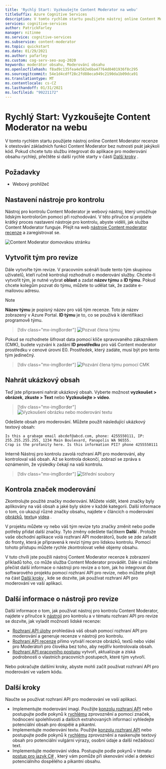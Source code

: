 ```yaml
---
title: 'Rychlý Start: Vyzkoušejte Content Moderator na webu'
titleSuffix: Azure Cognitive Services
description: V tomto rychlém startu použijete nástroj online Content Moderator recenze k otestování základních funkcí Content Moderator bez nutnosti psát jakýkoli kód.
services: cognitive-services
author: PatrickFarley
manager: nitinme
ms.service: cognitive-services
ms.subservice: content-moderator
ms.topic: quickstart
ms.date: 01/29/2021
ms.author: pafarley
ms.custom: cog-serv-seo-aug-2020
keywords: moderátor obsahu, Moderování obsahu
ms.openlocfilehash: f8ad9c135fea4e582e6ba47764d0401936f8c295
ms.sourcegitcommit: 54e1d4cdff28c2fd88eca949c2190da1b09dca91
ms.translationtype: MT
ms.contentlocale: cs-CZ
ms.lasthandoff: 01/31/2021
ms.locfileid: "99221172"
---
```

# <a name="quickstart-try-content-moderator-on-the-web"></a>Rychlý Start: Vyzkoušejte Content Moderator na webu

V tomto rychlém startu použijete nástroj online Content Moderator recenze k otestování základních funkcí Content Moderator bez nutnosti psát jakýkoli kód. Pokud chcete tuto službu integrovat do aplikace pro moderování obsahu rychleji, přečtěte si další rychlé starty v části [Další kroky](#next-steps) .

## <a name="prerequisites"></a>Požadavky

- Webový prohlížeč

## <a name="set-up-the-review-tool"></a>Nastavení nástroje pro kontrolu
Nástroj pro kontrolu Content Moderator je webový nástroj, který umožňuje lidským kontrolorům pomoci při rozhodování. V této příručce si projdete krátký proces nastavení nástroje pro kontrolu, abyste viděli, jak služba Content Moderator funguje. Přejít na web [nástroje Content moderator recenze](https://contentmoderator.cognitive.microsoft.com/) a zaregistrovat se.

![Content Moderator domovskou stránku](images/homepage.PNG)

## <a name="create-a-review-team"></a>Vytvořit tým pro revize

Dále vytvořte tým revize. V pracovním scénáři bude tento tým skupinou uživatelů, kteří ručně kontrolují rozhodnutí o moderování služby. Chcete-li vytvořit tým, je nutné vybrat **oblast** a zadat **název týmu** a **ID týmu**. Pokud chcete kolegům pozvat do týmu, můžete to udělat tak, že zadáte e-mailovou adresu.

> [!NOTE]
> **Název týmu** je popisný název pro váš tým recenze. Toto je název zobrazený v Azure Portal. **ID týmu** je to, co se používá k identifikaci programově týmu.

> [!div class="mx-imgBorder"]
> ![Pozvat člena týmu](images/create-team.png)

Pokud se rozhodnete šifrovat data pomocí klíče spravovaného zákazníkem (CMK), budete vyzváni k zadání **ID prostředku** pro váš Content moderator prostředku v cenové úrovni E0. Prostředek, který zadáte, musí být pro tento tým jedinečný. 

> [!div class="mx-imgBorder"]
> ![Pozvání člena týmu pomocí CMK](images/create-team-cmk.png)

## <a name="upload-sample-content"></a>Nahrát ukázkový obsah

Teď jste připraveni nahrát ukázkový obsah. Vyberte možnost **vyzkoušet > obrázek**, **zkuste > Text** nebo **Vyzkoušejte > video**.

> [!div class="mx-imgBorder"]
> ![Vyzkoušení obrázku nebo moderování textu](images/tryimagesortext.png)

Odešlete obsah pro moderování. Můžete použít následující ukázkový textový obsah:

```
Is this a grabage email abcdef@abcd.com, phone: 4255550111, IP: 255.255.255.255, 1234 Main Boulevard, Panapolis WA 96555.
Crap is the profanity here. Is this information PII? phone 4255550111
```

Interně Nástroj pro kontrolu zavolá rozhraní API pro moderování, aby kontroloval váš obsah. Až se kontrola dokončí, zobrazí se zpráva s oznámením, že výsledky čekají na vaši kontrolu.

> [!div class="mx-imgBorder"]
> ![Střední soubory](images/submitted.png)

## <a name="review-moderation-tags"></a>Kontrola značek moderování

Zkontrolujte použité značky moderování. Můžete vidět, které značky byly aplikovány na váš obsah a jaké byly skóre v každé kategorii. Další informace o tom, co ukazují různé značky obsahu, najdete v článcích o moderování [obrázků](image-moderation-api.md), [textu](text-moderation-api.md)a [videa](video-moderation-api.md) .

<!-- ![Review results](images/reviewresults_text.png) -->

V projektu můžete vy nebo váš tým revize tyto značky změnit nebo podle potřeby přidat další značky. Tyto změny odešlete tlačítkem **Další** . Protože vaše obchodní aplikace volá rozhraní API moderátorů, bude se zde zařadit do fronty, která je připravená k revizi týmy pro lidskou kontrolu. Pomocí tohoto přístupu můžete rychle zkontrolovat velké objemy obsahu.

V tuto chvíli jste použili nástroj Content Moderator recenze k zobrazení příkladů toho, co může služba Content Moderator provádět. Dále si můžete přečíst další informace o nástroji pro revize a o tom, jak ho integrovat do softwarového projektu pomocí rozhraní API pro revize, nebo můžete přejít na část [Další kroky](#next-steps) , kde se dozvíte, jak používat rozhraní API pro moderování ve vaší aplikaci.

## <a name="learn-more-about-the-review-tool"></a>Další informace o nástroji pro revize

Další informace o tom, jak používat nástroj pro kontrolu Content Moderator, najdete v příručce k [nástroji](Review-Tool-User-Guide/human-in-the-loop.md) pro kontrolu a v tématu rozhraní API pro revize se dozvíte, jak vyladit možnosti lidské recenze:
- [Rozhraní API úlohy](try-review-api-job.md) prohledává váš obsah pomocí rozhraní API pro moderování a generuje recenze v nástroji pro kontrolu. 
- [Rozhraní API recenze](try-review-api-review.md) přímo vytváří recenze obrázků, textů nebo videí pro Moderátoři pro člověka bez toho, aby nejdřív kontrolovala obsah. 
- [Rozhraní API pracovního postupu](try-review-api-workflow.md) vytvoří, aktualizuje a získá podrobnosti o vlastních pracovních postupech, které tým vytvoří.

Nebo pokračujte dalšími kroky, abyste mohli začít používat rozhraní API pro moderování ve vašem kódu.

## <a name="next-steps"></a>Další kroky

Naučte se používat rozhraní API pro moderování ve vaší aplikaci.
- Implementujte moderování imagí. Použijte [konzolu rozhraní API](try-image-api.md) nebo postupujte podle pokynů k [rychlému](client-libraries.md) zprovoznění a pomocí značek, hodnocení spolehlivosti a dalších extrahovaných informací vyhledejte potenciální obsah pro dospělé a pikantní.
- Implementujte moderování textu. Použijte [konzolu rozhraní API](try-text-api.md) nebo postupujte podle pokynů k [rychlému](client-libraries.md) zprovoznění a naskenujte textový obsah pro potenciální vulgární výrazy, osobní údaje a další nežádoucí text.
- Implementujte moderování videa. Postupujte podle pokynů v tématu [postup pro jazyk C#](video-moderation-api.md) , který vám pomůže při skenování videí a detekci potenciálního dospělého a pikantní obsahu. 
